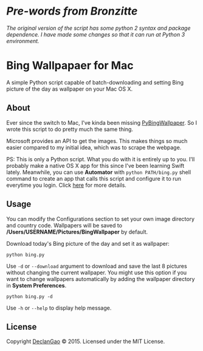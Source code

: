 # *Pre-words from Bronzitte*
*The original version of the script has some python 2 syntax and package dependence. I have made some changes so that it can run at Python 3 environment.*


# Bing Wallpapaer for Mac
A simple Python script capable of batch-downloading and setting Bing picture of the day as wallpaper on your Mac OS X.

## About
Ever since the switch to Mac, I've kinda been missing [PyBingWallpaper](https://github.com/genzj/pybingwallpaper). So I wrote this script to do pretty much the same thing. 

Microsoft provides an API to get the images. This makes things so much easier compared to my initial idea, which was to scrape the webpage. 

PS: This is only a Python script. What you do with it is entirely up to you. I'll probably make a native OS X app for this since I've been learning Swift lately. Meanwhile, you can use **Automator** with `python PATH/bing.py` shell command to create an app that calls this script and configure it to run everytime you login. Click [here](http://stackoverflow.com/questions/6442364/running-script-upon-login-mac) for more details.

## Usage
You can modify the Configurations section to set your own image directory and country code. Wallpapers will be saved to **/Users/USERNAME/Pictures/BingWallpaper** by default.

Download today's Bing picture of the day and set it as wallpaper:

```
python bing.py
```

Use `-d` or `--download` argument to download and save the last 8 pictures without changing the current wallpaper. You might use this option if you want to change wallpapers automatically by adding the wallpaper directory in **System Preferences**.

```
python bing.py -d
```

Use `-h` or `--help` to display help message.

## License
Copyright [DeclanGao](http://twitter.com/DeclanGao/) © 2015.
Licensed under the MIT License.
